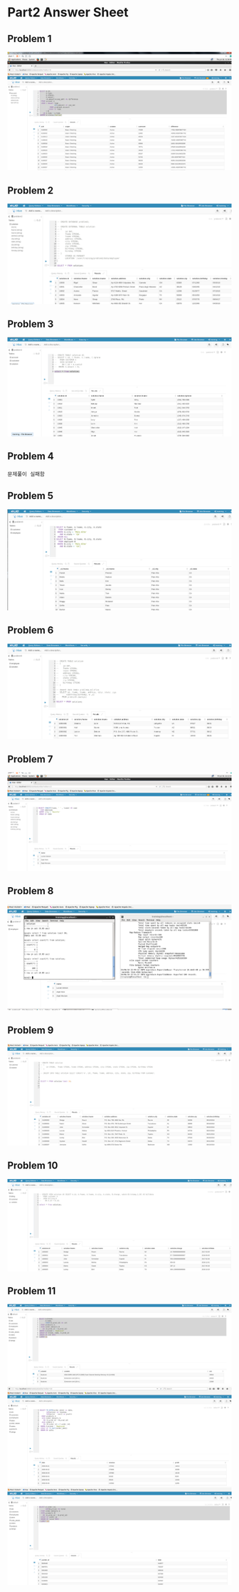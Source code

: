 # Part2 Answer Sheet
## Problem 1
![photo.PNG](https://github.com/jellybean18/SKCC_07785_FinalTest/blob/master/Images/problem1.PNG?raw=true)

## Problem 2
![photo.PNG](https://github.com/jellybean18/SKCC_07785_FinalTest/blob/master/Images/problem2.PNG?raw=true)

## Problem 3
![photo.PNG](https://github.com/jellybean18/SKCC_07785_FinalTest/blob/master/Images/problem3.PNG?raw=true)

## Problem 4
```
문제풀이 실패함
```

## Problem 5
![photo.PNG](https://github.com/jellybean18/SKCC_07785_FinalTest/blob/master/Images/problem5.PNG?raw=true)

## Problem 6
![photo.PNG](https://github.com/jellybean18/SKCC_07785_FinalTest/blob/master/Images/problem6.PNG?raw=true)

## Problem 7
![photo.PNG](https://github.com/jellybean18/SKCC_07785_FinalTest/blob/master/Images/problem7.PNG?raw=true)

## Problem 8
![photo.PNG](https://github.com/jellybean18/SKCC_07785_FinalTest/blob/master/Images/problem8.PNG?raw=true)

## Problem 9
![photo.PNG](https://github.com/jellybean18/SKCC_07785_FinalTest/blob/master/Images/problem9.PNG?raw=true)

## Problem 10
![photo.PNG](https://github.com/jellybean18/SKCC_07785_FinalTest/blob/master/Images/problem10.PNG?raw=true)

## Problem 11
![photo.PNG](https://github.com/jellybean18/SKCC_07785_FinalTest/blob/master/Images/problem11-a.PNG?raw=true)
![photo.PNG](https://github.com/jellybean18/SKCC_07785_FinalTest/blob/master/Images/problem11-b.PNG?raw=true)
![photo.PNG](https://github.com/jellybean18/SKCC_07785_FinalTest/blob/master/Images/problem11-c.PNG?raw=true)
